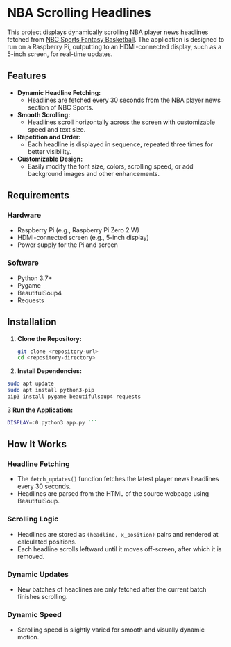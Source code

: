 # NBA Scrolling Headlines

This project displays dynamically scrolling NBA player news headlines fetched from [NBC Sports Fantasy Basketball](https://www.nbcsports.com/fantasy/basketball/player-news). The application is designed to run on a Raspberry Pi, outputting to an HDMI-connected display, such as a 5-inch screen, for real-time updates.

## Features

- **Dynamic Headline Fetching:**
  - Headlines are fetched every 30 seconds from the NBA player news section of NBC Sports.
- **Smooth Scrolling:**
  - Headlines scroll horizontally across the screen with customizable speed and text size.
- **Repetition and Order:**
  - Each headline is displayed in sequence, repeated three times for better visibility.
- **Customizable Design:**
  - Easily modify the font size, colors, scrolling speed, or add background images and other enhancements.

## Requirements

### Hardware

- Raspberry Pi (e.g., Raspberry Pi Zero 2 W)
- HDMI-connected screen (e.g., 5-inch display)
- Power supply for the Pi and screen

### Software

- Python 3.7+
- Pygame
- BeautifulSoup4
- Requests

## Installation

1. **Clone the Repository:**
   ```bash
   git clone <repository-url>
   cd <repository-directory>

2. **Install Dependencies:**
 ```bash
sudo apt update
sudo apt install python3-pip
pip3 install pygame beautifulsoup4 requests
```
3 **Run the Application:**
```bash
DISPLAY=:0 python3 app.py ```
```
## How It Works

### Headline Fetching

- The `fetch_updates()` function fetches the latest player news headlines every 30 seconds.
- Headlines are parsed from the HTML of the source webpage using BeautifulSoup.

### Scrolling Logic

- Headlines are stored as `(headline, x_position)` pairs and rendered at calculated positions.
- Each headline scrolls leftward until it moves off-screen, after which it is removed.

### Dynamic Updates

- New batches of headlines are only fetched after the current batch finishes scrolling.

### Dynamic Speed

- Scrolling speed is slightly varied for smooth and visually dynamic motion.





